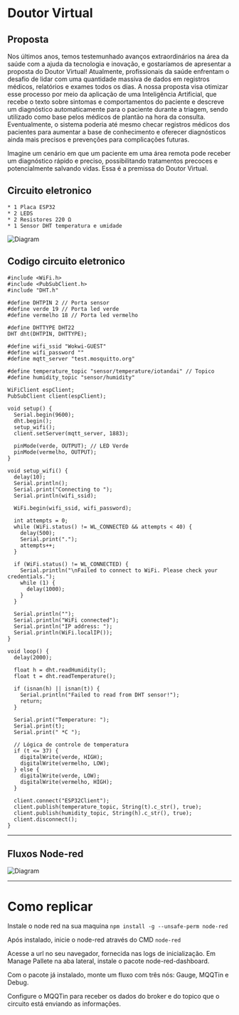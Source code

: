 # Doutor Virtual
## Proposta
Nos últimos anos, temos testemunhado avanços extraordinários na área da saúde com a ajuda da tecnologia e inovação, e gostaríamos de apresentar a proposta do Doutor Virtual! Atualmente, profissionais da saúde enfrentam o desafio de lidar com uma quantidade massiva de dados em registros médicos, relatórios e exames todos os dias. A nossa proposta visa otimizar esse processo por meio da aplicação de uma Inteligência Artificial, que recebe o texto sobre sintomas e comportamentos do paciente e descreve um diagnóstico automaticamente para o paciente durante a triagem, sendo utilizado como base pelos médicos de plantão na hora da consulta. Eventualmente, o sistema poderia até mesmo checar registros médicos dos pacientes para aumentar a base de conhecimento e oferecer diagnósticos ainda mais precisos e prevenções para complicações futuras.

Imagine um cenário em que um paciente em uma área remota pode receber um diagnóstico rápido e preciso, possibilitando tratamentos precoces e potencialmente salvando vidas. Essa é a premissa do Doutor Virtual.

## Circuito eletronico
    * 1 Placa ESP32
    * 2 LEDS
    * 2 Resistores 220 Ω
    * 1 Sensor DHT temperatura e umidade

![Diagram](https://i.imgur.com/yAnuVwK.png)

## Codigo circuito eletronico

```
#include <WiFi.h>
#include <PubSubClient.h>
#include "DHT.h"

#define DHTPIN 2 // Porta sensor
#define verde 19 // Porta led verde
#define vermelho 18 // Porta led vermelho

#define DHTTYPE DHT22
DHT dht(DHTPIN, DHTTYPE);

#define wifi_ssid "Wokwi-GUEST"
#define wifi_password ""
#define mqtt_server "test.mosquitto.org"

#define temperature_topic "sensor/temperature/iotandai" // Topico
#define humidity_topic "sensor/humidity"

WiFiClient espClient;
PubSubClient client(espClient);

void setup() {
  Serial.begin(9600);
  dht.begin();
  setup_wifi();
  client.setServer(mqtt_server, 1883);

  pinMode(verde, OUTPUT); // LED Verde
  pinMode(vermelho, OUTPUT); 
}

void setup_wifi() {
  delay(10);
  Serial.println();
  Serial.print("Connecting to ");
  Serial.println(wifi_ssid);

  WiFi.begin(wifi_ssid, wifi_password);

  int attempts = 0;
  while (WiFi.status() != WL_CONNECTED && attempts < 40) {
    delay(500);
    Serial.print(".");
    attempts++;
  }

  if (WiFi.status() != WL_CONNECTED) {
    Serial.println("\nFailed to connect to WiFi. Please check your credentials.");
    while (1) {
      delay(1000);
    }
  }

  Serial.println("");
  Serial.println("WiFi connected");
  Serial.println("IP address: ");
  Serial.println(WiFi.localIP());
}

void loop() {
  delay(2000);

  float h = dht.readHumidity();
  float t = dht.readTemperature();

  if (isnan(h) || isnan(t)) {
    Serial.println("Failed to read from DHT sensor!");
    return;
  }

  Serial.print("Temperature: ");
  Serial.print(t);
  Serial.print(" *C ");

  // Lógica de controle de temperatura
  if (t <= 37) {
    digitalWrite(verde, HIGH);
    digitalWrite(vermelho, LOW);
  } else {
    digitalWrite(verde, LOW);
    digitalWrite(vermelho, HIGH);
  }

  client.connect("ESP32Client");
  client.publish(temperature_topic, String(t).c_str(), true);
  client.publish(humidity_topic, String(h).c_str(), true);
  client.disconnect();
}

```
---


## Fluxos Node-red

![Diagram](https://i.imgur.com/dhWC835.png)

---

# Como replicar
Instale o node red na sua maquina
`npm install -g --unsafe-perm node-red`

Após instalado, inicie o node-red através do CMD
`node-red`

Acesse a url no seu navegador, fornecida nas logs de inicialização. Em Manage Pallete na aba lateral, instale o pacote node-red-dashboard.

Com o pacote já instalado, monte um fluxo com três nós: Gauge, MQQTin e Debug.

Configure o MQQTin para receber os dados do broker e do topico que o circuito está enviando as informações.